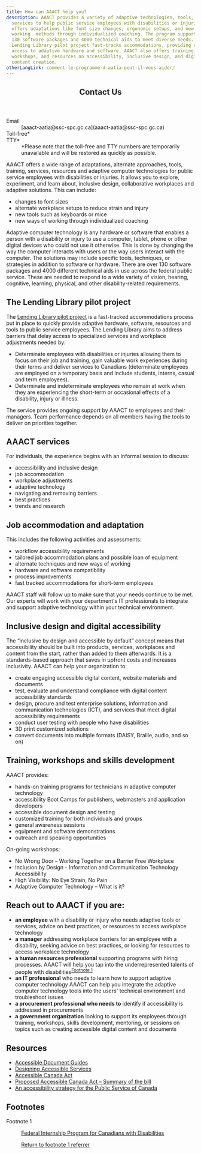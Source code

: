```yaml
---
title: How can AAACT help you?
description: AAACT provides a variety of adaptive technologies, tools, and
  services to help public service employees with disabilities or injuries. It
  offers adaptations like font size changes, ergonomic setups, and new
  working  methods through individualized coaching. The program supports over
  130 software packages and 4000 technical aids to meet diverse needs. The
  Lending Library pilot project fast-tracks accommodations, providing quick
  access to adaptive hardware and software. AAACT also offers training,
  workshops, and resources on accessibility, inclusive design, and digital
  content creation.
otherLangLink: comment-le-programme-d-aatia-peut-il-vous-aider/
---
```


<div class="row">
<div class="col-xs-12 col-md-4 pull-right">
<section class="panel panel-primary">
<header class="panel-heading">
<h2 class="panel-title">Contact Us</h2>
</header>
<div class="panel-body">
<dl class="mrgn-bttm-0">
<dt>Email</dt>
<dd>[aaact-aatia@ssc-spc.gc.ca](aaact-aatia@ssc-spc.gc.ca)</dd>
<dt>Toll-free*</dt>
<dt>TTY*</dt>
<dd>
*Please note that the toll-free and TTY numbers are temporarily unavailable and will be restored as quickly as possible.
</dd>
</dl>
</div>
</section>
</div>
<div class="mrgn-lft-md mrgn-rght-md">

AAACT offers a wide range of adaptations, alternate approaches, tools, training, services, resources and adaptive computer technologies for public service employees with disabilities or injuries. It allows you to explore, experiment, and learn about, inclusive design, collaborative workplaces and adaptive solutions. This can include:

- changes to font sizes
- alternate workplace setups to reduce strain and injury
- new tools such as keyboards or mice
- new ways of working through individualized coaching

Adaptive computer technology is any hardware or software that enables a person with a disability or injury to use a computer, tablet, phone or other digital devices who could not use it otherwise. This is done by changing the way the computer interacts with users or the way users interact with the computer. The solutions may include specific tools, techniques, or strategies in addition to software or hardware.
There are over 130 software packages and 4000 different technical aids in use across the federal public service. These are needed to respond to a wide variety of vision, hearing, cognitive, learning, physical, and other disability-related requirements.

## The Lending Library pilot project

The <a href="/en/shared-services/corporate/aaact-program/lending-library-service-pilot-project.html">Lending Library pilot project</a> is a fast-tracked accommodations process put in place to quickly provide adaptive hardware, software, resources and tools to public service employees. The Lending Library aims to address barriers that delay access to specialized services and workplace adjustments needed by:

<ul class="lst-spcd">
<li>Determinate employees with disabilities or injuries allowing them to focus on their job and training, gain valuable work experiences during their terms and deliver services to Canadians (determinate employees are employed on a temporary basis and include students, interns, casual and term employees).</li>
<li>Determinate and indeterminate employees who remain at work when they are experiencing the short-term or occasional effects of a disability, injury or illness.</li>
</ul>

The service provides ongoing support by AAACT to employees and their managers. Team performance depends on all members having the tools to deliver on priorities together.

## AAACT services

For individuals, the experience begins with an informal session to discuss:

- accessibility and inclusive design
- job accommodation
- workplace adjustments
- adaptive technology
- navigating and removing barriers
- best practices
- trends and research

## Job accommodation and adaptation

This includes the following activities and assessments:

- workflow accessibility requirements
- tailored job accommodation plans and possible loan of equipment
- alternate techniques and new ways of working
- hardware and software compatibility
- process improvements
- fast tracked accommodations for short-term employees

AAACT staff will follow up to make sure that your needs continue to be met. Our experts will work with your department's IT professionals to integrate and support adaptive technology within your technical environment.

## Inclusive design and digital accessibility

The “inclusive by design and accessible by default” concept means that accessibility should be built into products, services, workplaces and content from the start, rather than added to them afterwards. It is a standards-based approach that saves in upfront costs and increases inclusivity.
AAACT can help your organization to:

- create engaging accessible digital content, website materials and documents
- test, evaluate and understand compliance with digital content accessibility standards
- design, procure and test enterprise solutions, information and communication technologies (ICT), and services that meet digital accessibility requirements
- conduct user testing with people who have disabilities
- 3D print customized solutions
- convert documents into multiple formats (DAISY, Braille, audio, and so on)

## Training, workshops and skills development

AAACT provides:

- hands-on training programs for technicians in adaptive computer technology
- accessibility Boot Camps for publishers, webmasters and application developers
- accessible document design and testing
- customized training for both individuals and groups
- general awareness sessions
- equipment and software demonstrations
- outreach and speaking opportunities

On-going workshops:

- No Wrong Door – Working Together on a Barrier Free Workplace
- Inclusion by Design - Information and Communication Technology Accessibility
- High Visibility: No Eye Strain, No Pain
- Adaptive Computer Technology – What is it?

## Reach out to AAACT if you are:

- **an employee** with a disability or injury who needs adaptive tools or services, advice on best practices, or resources to access workplace technology
- **a manager** addressing workplace barriers for an employee with a disability, seeking advice on best practices, or looking for resources to access workplace technology
- **a human resources professional** supporting programs with hiring processes. AAACT will help you tap into the underrepresented talents of people with disabilities<sup id="fn1-rf"><a class="fn-lnk" href="#fn1"><span class="wb-inv">Footnote </span>1</a></sup>
- **an IT professional** who needs to learn how to support adaptive computer technology AAACT can help you integrate the adaptive computer technology tools into the users' technical environment and troubleshoot issues
- **a procurement professional who needs to** identify if accessibility is addressed in procurements
- **a government organization** looking to support its employees through training, workshops, skills development, mentoring, or sessions on topics such as creating accessible digital content and documents

## Resources

- <a href="https://canada-ca.github.io/a11y/">Accessible Document Guides </a>
- <a href="https://a11y.canada.ca/en/guides/design-accessible-services">Designing Accessible Services</a>
- <a href="https://laws-lois.justice.gc.ca/eng/acts/A-0.6/">Accessible Canada Act</a>
- <a href="/en/employment-social-development/programs/accessible-people-disabilities/act-summary.html">Proposed Accessible Canada Act – Summary of the bill</a>
- <a href="/en/government/publicservice/wellness-inclusion-diversity-public-service/diversity-inclusion-public-service/accessibility-public-service.html">An accessibility strategy for the Public Service of Canada</a>

<aside class="wb-fnote" role="note">
<h2 id="fn">Footnotes</h2>
<dl>
<dt>Footnote 1</dt>
<dd id="fn1">
<p><a href="https://emploisfp-psjobs.cfp-psc.gc.ca/srs-sre/page01.htm?poster=1&amp;lang=en">Federal Internship Program for Canadians with Disabilities</a></p>
<p class="fn-rtn"><a href="#fn1-rf"><span class="wb-inv">Return to footnote </span>1<span class="wb-inv"> referrer</span></a>
</dd>
</dl>
</aside>
</div>
</div>
